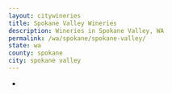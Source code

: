 ```yaml
---
layout: citywineries
title: Spokane Valley Wineries
description: Wineries in Spokane Valley, WA
permalink: /wa/spokane/spokane-valley/
state: wa
county: spokane
city: spokane valley
---
```

-
